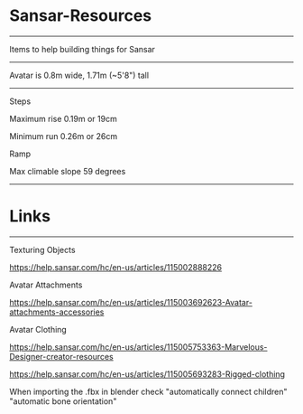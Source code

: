 # Sansar-Resources

----

Items to help building things for Sansar

----

Avatar is 0.8m wide, 1.71m (~5'8") tall

----

Steps

Maximum rise 0.19m or 19cm

Minimum run 0.26m or 26cm

Ramp

Max climable slope 59 degrees

----

# Links

----

Texturing Objects

https://help.sansar.com/hc/en-us/articles/115002888226

Avatar Attachments

https://help.sansar.com/hc/en-us/articles/115003692623-Avatar-attachments-accessories

Avatar Clothing

https://help.sansar.com/hc/en-us/articles/115005753363-Marvelous-Designer-creator-resources

https://help.sansar.com/hc/en-us/articles/115005693283-Rigged-clothing

When importing the .fbx in blender check
"automatically connect children"
"automatic bone orientation"
